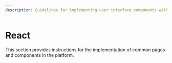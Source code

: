 ```yaml
---
description: Guidelines for implementing user interface components with React
---
```


# React

This section provides instructions for the implementation of common pages and components in the platform.
